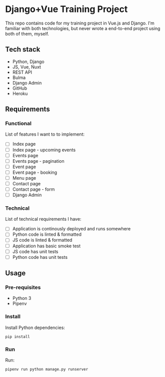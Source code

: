 # Django+Vue Training Project

This repo contains code for my training project in Vue.js and Django. I'm familiar with both technologies, but never wrote a end-to-end project using both of them, myself.

## Tech stack

* Python, Django
* JS, Vue, Nuxt
* REST API
* Bulma
* Django Admin
* GitHub
* Heroku

## Requirements 

### Functional

List of features I want to to implement:

* [ ] Index page
* [ ] Index page - upcoming events
* [ ] Events page
* [ ] Events page - pagination
* [ ] Event page
* [ ] Event page - booking
* [ ] Menu page
* [ ] Contact page
* [ ] Contact page - form
* [ ] Django Admin

### Technical

List of technical requirements I have:

* [ ] Application is continously deployed and runs somewhere
* [ ] Python code is linted & formatted
* [ ] JS code is linted & formatted
* [ ] Application has basic smoke test
* [ ] JS code has unit tests
* [ ] Python code has unit tests

## Usage

### Pre-requisites

* Python 3
* Pipenv

### Install

Install Python dependencies:

    pip install

### Run

Run:

    pipenv run python manage.py runserver
